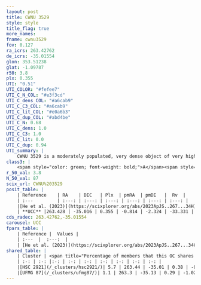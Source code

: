 ```yaml
---
layout: post
title: CWNU 3529
style: style
title_flag: true
more_names: 
fname: cwnu3529
fov: 0.127
ra_icrs: 263.42762
de_icrs: -35.01554
glon: 353.51238
glat: -1.09787
r50: 3.8
plx: 0.355
UTI: "0.51"
UTI_COLOR: "#fefee7"
UTI_C_N_COL: "#e3f3cd"
UTI_C_dens_COL: "#a6cab9"
UTI_C_C3_COL: "#a6cab9"
UTI_C_lit_COL: "#e0a6b3"
UTI_C_dup_COL: "#abd4be"
UTI_C_N: 0.68
UTI_C_dens: 1.0
UTI_C_C3: 1.0
UTI_C_lit: 0.0
UTI_C_dup: 0.94
UTI_summary: |
    CWNU 3529 is a moderately populated, very dense object of very high C3 quality. It was recently reported in the literature.<br><br>This is very likely a unique object, which shares a very small percentage of members with at least one previously reported entry.
class3: |
    <span style="color: green; font-weight: bold;">A</span><span style="color: green; font-weight: bold;">A</span>
r_50_val: 3.8
N_50_val: 87
scix_url: CWNU%203529
posit_table: |
    | Reference    | RA    | DEC   | Plx  | pmRA  | pmDE   |  Rv  |
    | :---         | :---: | :---: | :---: | :---: | :---: | :---: |
    |[He et al. (2023)](https://scixplorer.org/abs/2023ApJS..267...34H) | 263.436 | -35.01 | 0.359 | -0.804 | -2.323 | 9.94 |
    | **UCC** |263.428 | -35.016 | 0.355 | -0.814 | -2.324 | -33.331 | 
cds_radec: 263.42762,-35.01554
carousel: UCC
fpars_table: |
    | Reference |  Values |
    | :---  |  :---:  |
    | [He et al. (2023)](https://scixplorer.org/abs/2023ApJS..267...34H) | `A0=3.6, m-M=11.8, logA=7.0` |
shared_table: |
    | Cluster | <span title="Percentage of members that this OC shares with the ones listed">%</span>   | RA   | DEC   | Plx   | pmRA  | pmDE  | Rv | UTI |
    | :-: | :-: |:-: | :-: | :-: | :-: | :-: | :-: | :-: |
    |[HSC 2921](/_clusters/hsc2921/)| 5.7 | 263.44 | -35.01 | 0.38 | -0.63 | -2.08 | 118.22 |0.23 |
    |[UFMG 87](/_clusters/ufmg87/)| 1.1 | 263.3 | -35.13 | 0.29 | -1.02 | -2.73 | -17.61 |0.72 |
---
```

